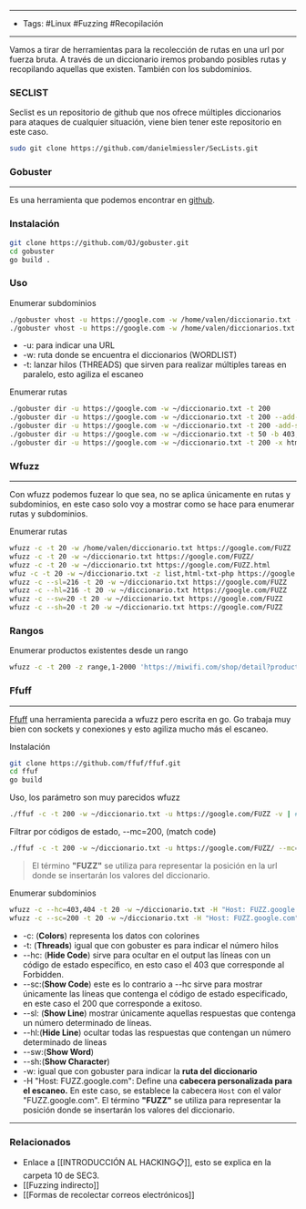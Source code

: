 ----
- Tags: #Linux #Fuzzing #Recopilación 
-----

Vamos a tirar de herramientas para la recolección de rutas en una url por fuerza bruta. A través de un diccionario iremos probando posibles rutas y recopilando aquellas que existen. También con los subdominios.
### SECLIST
Seclist es un repositorio de github que nos ofrece múltiples diccionarios para ataques de cualquier situación, viene bien tener este repositorio en este caso.
```bash
sudo git clone https://github.com/danielmiessler/SecLists.git
```

### Gobuster
-----------
Es una herramienta que podemos encontrar en [github](https://github.com/OJ/gobuster).
### Instalación
```bash
git clone https://github.com/OJ/gobuster.git
cd gobuster
go build .
```

### Uso
Enumerar subdominios
```bash
./gobuster vhost -u https://google.com -w /home/valen/diccionario.txt -t 20
./gobuster vhost -u https://google.com -w /home/valen/diccionarios.txt -t 20 | grep -v "403" #Con grep -v quito las líneas con cadenas 403.
```

- -u: para indicar una URL
- -w: ruta donde se encuentra el diccionarios (WORDLIST)
- -t: lanzar hilos (THREADS) que sirven para realizar múltiples tareas en paralelo, esto agiliza el escaneo

Enumerar rutas
```bash
./gobuster dir -u https://google.com -w ~/diccionario.txt -t 200
./gobuster dir -u https://google.com -w ~/diccionario.txt -t 200 --add-slash
./gobuster dir -u https://google.com -w ~/diccionario.txt -t 200 -add-slash -b 403,404
./gobuster dir -u https://google.com -w ~/diccionario.txt -t 50 -b 403,404 -x html,php,txt
./gobuster dir -u https://google.com -w ~/diccionario.txt -t 200 -x html,php -s 200 -b ''
```

### Wfuzz
------
Con wfuzz podemos fuzear lo que sea, no se aplica únicamente en rutas y subdominios, en este caso solo voy a mostrar como se hace para enumerar rutas y subdominios.

Enumerar rutas
```bash
wfuzz -c -t 20 -w /home/valen/diccionario.txt https://google.com/FUZZ
wfuzz -c -t 20 -w ~/diccionario.txt https://google.com/FUZZ/
wfuzz -c -t 20 -w ~/diccionario.txt https://google.com/FUZZ.html
wfuz -c -t 20 -w ~/diccionario.txt -z list,html-txt-php https://google.com/FUZZ.FUZ2Z
wfuzz -c --sl=216 -t 20 -w ~/diccionario.txt https://google.com/FUZZ
wfuzz -c --hl=216 -t 20 -w ~/diccionario.txt https://google.com/FUZZ
wfuzz -c --sw=20 -t 20 -w ~/diccionario.txt https://google.com/FUZZ
wfuzz -c --sh=20 -t 20 -w ~/diccionario.txt https://google.com/FUZZ
```

### Rangos
Enumerar productos existentes desde un rango
```bash
wfuzz -c -t 200 -z range,1-2000 'https://miwifi.com/shop/detail?product_id=FUZZ'
```

### Ffuff
----
[Ffuff](https://github.com/ffuf/ffuf) una herramienta parecida a wfuzz pero escrita en go. Go trabaja muy bien con sockets y conexiones y esto agiliza mucho más el escaneo.

Instalación
```bash
git clone https://github.com/ffuf/ffuf.git
cd ffuf
go build 
```

Uso, los parámetro son muy parecidos wfuzz
```bash
./ffuf -c -t 200 -w ~/diccionario.txt -u https://google.com/FUZZ -v | #La -v de verbose
```
Filtrar por códigos de estado, --mc=200, (match code)
```bash
./ffuf -c -t 200 -w ~/diccionario.txt -u https://google.com/FUZZ/ --mc=200
```

> El término **"FUZZ"** se utiliza para representar la posición en la url donde se insertarán los valores del diccionario.

Enumerar subdominios
```bash
wfuzz -c --hc=403,404 -t 20 -w ~/diccionario.txt -H "Host: FUZZ.google.com" https://google.com
wfuzz -c --sc=200 -t 20 -w ~/diccionario.txt -H "Host: FUZZ.google.com" https://google.com
```

- -c: (**Colors**) representa los datos con colorines
- -t: (**Threads**) igual que con gobuster es para indicar el número hilos
- --hc: (**Hide Code**) sirve para ocultar en el output las líneas con un código de estado específico, en esto caso el 403 que corresponde al Forbidden.
- --sc:(**Show Code**) este es lo contrario a --hc sirve para mostrar únicamente las líneas que contenga el código de estado especificado, en este caso el 200 que corresponde a exitoso.
- --sl: (**Show Line**) mostrar únicamente aquellas respuestas que contenga un número determinado de líneas.
- --hl:(**Hide Line**) ocultar todas las respuestas que contengan un número determinado de líneas
- --sw:(**Show Word**)
- --sh:(**Show Character**)
- -w: igual que con gobuster para indicar la **ruta del diccionario** 
- -H "Host: FUZZ.google.com": Define una **cabecera personalizada para el escaneo.** En este caso, se establece la cabecera `Host` con el valor "FUZZ.google.com". El término **"FUZZ"** se utiliza para representar la posición donde se insertarán los valores del diccionario.

----
### Relacionados
- Enlace a [[INTRODUCCIÓN AL HACKING📋]], esto se explica en  la carpeta 10 de SEC3.
- [[Fuzzing indirecto]]
- [[Formas de recolectar correos electrónicos]]